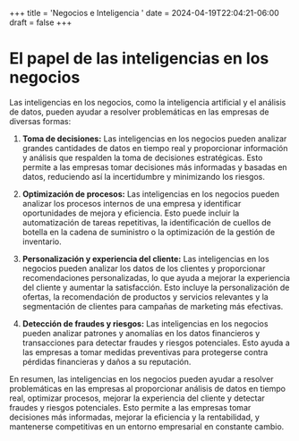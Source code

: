 +++
title = 'Negocios e Inteligencia '
date = 2024-04-19T22:04:21-06:00
draft = false
+++
# El papel de las inteligencias en los negocios

Las inteligencias en los negocios, como la inteligencia artificial y el análisis de datos, pueden ayudar a resolver problemáticas en las empresas de diversas formas:

1. **Toma de decisiones:** Las inteligencias en los negocios pueden analizar grandes cantidades de datos en tiempo real y proporcionar información y análisis que respalden la toma de decisiones estratégicas. Esto permite a las empresas tomar decisiones más informadas y basadas en datos, reduciendo así la incertidumbre y minimizando los riesgos.

2. **Optimización de procesos:** Las inteligencias en los negocios pueden analizar los procesos internos de una empresa y identificar oportunidades de mejora y eficiencia. Esto puede incluir la automatización de tareas repetitivas, la identificación de cuellos de botella en la cadena de suministro o la optimización de la gestión de inventario.

3. **Personalización y experiencia del cliente:** Las inteligencias en los negocios pueden analizar los datos de los clientes y proporcionar recomendaciones personalizadas, lo que ayuda a mejorar la experiencia del cliente y aumentar la satisfacción. Esto incluye la personalización de ofertas, la recomendación de productos y servicios relevantes y la segmentación de clientes para campañas de marketing más efectivas.

4. **Detección de fraudes y riesgos:** Las inteligencias en los negocios pueden analizar patrones y anomalías en los datos financieros y transacciones para detectar fraudes y riesgos potenciales. Esto ayuda a las empresas a tomar medidas preventivas para protegerse contra pérdidas financieras y daños a su reputación.

En resumen, las inteligencias en los negocios pueden ayudar a resolver problemáticas en las empresas al proporcionar análisis de datos en tiempo real, optimizar procesos, mejorar la experiencia del cliente y detectar fraudes y riesgos potenciales. Esto permite a las empresas tomar decisiones más informadas, mejorar la eficiencia y la rentabilidad, y mantenerse competitivas en un entorno empresarial en constante cambio.

